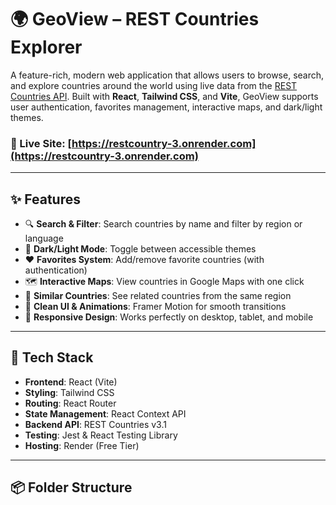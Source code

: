# 🌍 GeoView – REST Countries Explorer

A feature-rich, modern web application that allows users to browse, search, and explore countries around the world using live data from the [REST Countries API](https://restcountries.com/). Built with **React**, **Tailwind CSS**, and **Vite**, GeoView supports user authentication, favorites management, interactive maps, and dark/light themes.

### 🔗 Live Site: [https://restcountry-3.onrender.com](https://restcountry-3.onrender.com)

---

## ✨ Features

- 🔍 **Search & Filter**: Search countries by name and filter by region or language
- 🎨 **Dark/Light Mode**: Toggle between accessible themes
- ❤️ **Favorites System**: Add/remove favorite countries (with authentication)
- 🗺️ **Interactive Maps**: View countries in Google Maps with one click
- 🧭 **Similar Countries**: See related countries from the same region
- 🧠 **Clean UI & Animations**: Framer Motion for smooth transitions
- 📱 **Responsive Design**: Works perfectly on desktop, tablet, and mobile

---

## 🚀 Tech Stack

- **Frontend**: React (Vite)
- **Styling**: Tailwind CSS
- **Routing**: React Router
- **State Management**: React Context API
- **Backend API**: REST Countries v3.1
- **Testing**: Jest & React Testing Library
- **Hosting**: Render (Free Tier)

---

## 📦 Folder Structure

